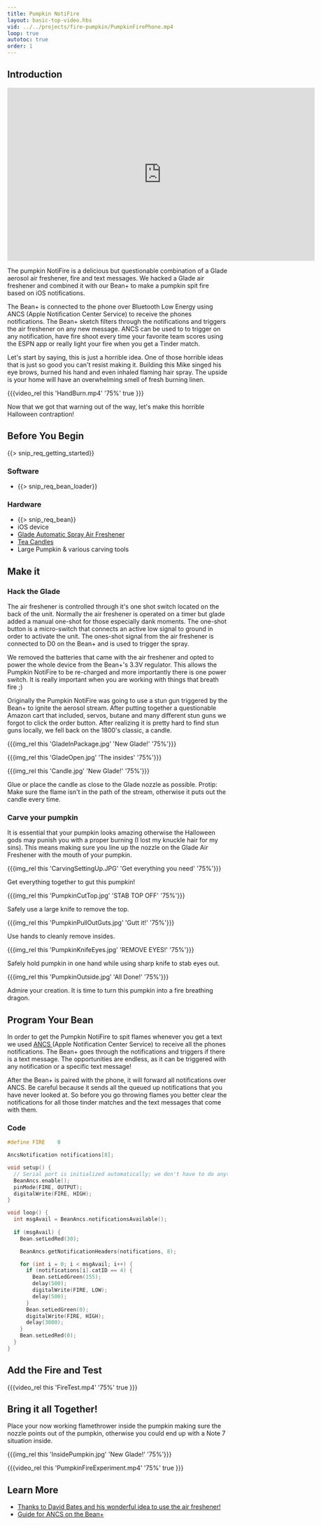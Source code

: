 ```yaml
---
title: Pumpkin NotiFire
layout: basic-top-video.hbs
vid: ../../projects/fire-pumpkin/PumpkinFirePhone.mp4
loop: true
autotoc: true
order: 1
---
```


## Introduction

<div>
  <iframe width="703" height="396" src="https://www.youtube.com/embed/ScVQEZZuLLU" frameborder="0" allowfullscreen></iframe>
</div>


The pumpkin NotiFire is a delicious but questionable combination of a Glade aerosol air freshener, fire and text messages. We hacked a Glade air freshener and combined it with our Bean+ to make a pumpkin spit fire based on iOS notifications. 

The Bean+ is connected to the phone over Bluetooth Low Energy using ANCS (Apple Notification Center Service) to receive the phones notifications. The Bean+ sketch filters through the notifications and triggers the air freshener on any new message. ANCS can be used to to trigger on any notification, have fire shoot every time your favorite team scores using the ESPN app or really light your fire when you get a Tinder match. 

Let's start by saying, this is just a horrible idea. One of those horrible ideas that is just so good you can't resist making it. Building this Mike singed his eye brows, burned his hand and even inhaled flaming hair spray. The upside is your home will have an overwhelming smell of fresh burning linen. 

{{{video_rel this 'HandBurn.mp4' '75%' true }}}

Now that we got that warning out of the way, let's make this horrible Halloween contraption!

## Before You Begin

{{> snip_req_getting_started}}

### Software

* {{> snip_req_bean_loader}}

### Hardware

* {{> snip_req_bean}}
* iOS device
* [Glade Automatic Spray Air Freshener](https://www.amazon.com/GladeAutomatic-Freshener-Hawaiian-Breeze-Starter/dp/B004GCUK8A/)
* [Tea Candles](https://www.amazon.com/Country-Dreams-Unscented-Lights-Pkg-White/dp/B001681QZ8)
* Large Pumpkin & various carving tools

## Make it

### Hack the Glade

The air freshener is controlled through it's one shot switch located on the back of the unit. Normally the air freshener is operated on a timer but glade added a manual one-shot for those especially dank moments. The one-shot button is a micro-switch that connects an active low signal to ground in order to activate the unit. The ones-shot signal from the air freshener is connected to D0 on the Bean+ and is used to trigger the spray.

We removed the batteries that came with the air freshener and opted to power the whole device from the Bean+'s 3.3V regulator. This allows the Pumpkin NotiFire to be re-charged and more importantly there is one power switch. It is really important when you are working with things that breath fire ;)

Originally the Pumpkin NotiFire was going to use a stun gun triggered by the Bean+ to ignite the aerosol stream. After putting together a questionable Amazon cart that included, servos, butane and many different stun guns we forgot to click the order button. After realizing it is pretty hard to find stun guns locally, we fell back on the 1800's classic, a candle. 

{{{img_rel this 'GladeInPackage.jpg' 'New Glade!' '75%'}}}

{{{img_rel this 'GladeOpen.jpg' 'The insides' '75%'}}}

{{{img_rel this 'Candle.jpg' 'New Glade!' '75%'}}}

Glue or place the candle as close to the Glade nozzle as possible.  Protip: Make sure the flame isn't in the path of the stream, otherwise it puts out the candle every time.

### Carve your pumpkin

It is essential that your pumpkin looks amazing otherwise the Halloween gods may punish you with a proper burning (I lost my knuckle hair for my sins). This means making sure you line up the nozzle on the Glade Air Freshener with the mouth of your pumpkin.

{{{img_rel this 'CarvingSettingUp.JPG' 'Get everything you need' '75%'}}}

Get everything together to gut this pumpkin!

{{{img_rel this 'PumpkinCutTop.jpg' 'STAB TOP OFF' '75%'}}}

Safely use a large knife to remove the top.

{{{img_rel this 'PumpkinPullOutGuts.jpg' 'Gutt it!' '75%'}}}

Use hands to cleanly remove insides.

{{{img_rel this 'PumpkinKnifeEyes.jpg' 'REMOVE EYES!' '75%'}}}

Safely hold pumpkin in one hand while using sharp knife to stab eyes out.

{{{img_rel this 'PumpkinOutside.jpg' 'All Done!' '75%'}}}

Admire your creation. It is time to turn this pumpkin into a fire breathing dragon.

## Program Your Bean

In order to get the Pumpkin NotiFire to spit flames whenever you get a text we used [ANCS ](/features/ancs/) (Apple Notification Center Service) to receive all the phones notifications. The Bean+ goes through the notifications and triggers if there is a text message. The opportunities are endless, as it can be triggered with any notification or a specific text message!

After the Bean+ is paired with the phone, it will forward all notifications over ANCS. Be careful because it sends all the queued up notifications that you have never looked at. So before you go throwing flames you better clear the notifications for all those tinder matches and the text messages that come with them.

### Code

```cpp
#define FIRE    0

AncsNotification notifications[8];

void setup() {
  // Serial port is initialized automatically; we don't have to do anything
  BeanAncs.enable();
  pinMode(FIRE, OUTPUT);
  digitalWrite(FIRE, HIGH);
}

void loop() {
  int msgAvail = BeanAncs.notificationsAvailable();
  
  if (msgAvail) {
    Bean.setLedRed(30);

    BeanAncs.getNotificationHeaders(notifications, 8);

    for (int i = 0; i < msgAvail; i++) {
      if (notifications[i].catID == 4) {
        Bean.setLedGreen(155);
        delay(500);
        digitalWrite(FIRE, LOW);
        delay(500);
      }
      Bean.setLedGreen(0);
      digitalWrite(FIRE, HIGH);
      delay(3000);
    }
    Bean.setLedRed(0);
  }
}
```

## Add the Fire and Test

{{{video_rel this 'FireTest.mp4' '75%' true }}}

## Bring it all Together!

Place your now working flamethrower inside the pumpkin making sure the nozzle points out of the pumpkin, otherwise you could end up with a Note 7 situation inside.

{{{img_rel this 'InsidePumpkin.jpg' 'New Glade!' '75%'}}}

{{{video_rel this 'PumpkinFireExperiment.mp4' '75%' true }}}

## Learn More
* [Thanks to David Bates and his wonderful idea to use the air freshener!](https://www.hackster.io/Dlbates/iot-flaming-and-talking-pumpkin-using-aws-and-esp8266-49934f)
* [Guide for ANCS on the Bean+](/features/ancs/)
